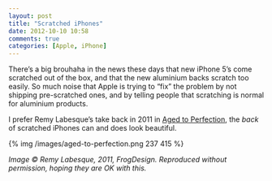 ```yaml
---
layout: post
title: "Scratched iPhones"
date: 2012-10-10 10:58
comments: true
categories: [Apple, iPhone]
---
```


There’s a big brouhaha in the news these days that new iPhone 5’s come scratched out of the box, and that the new aluminium backs scratch too easily. So much noise that Apple is trying to “fix” the problem by not shipping pre-scratched ones, and by telling people that scratching is normal for aluminium products.

I prefer Remy Labesque’s take back in 2011 in [Aged to Perfection](http://designmind.frogdesign.com/blog/aged-to-perfection.html), the *back* of scratched iPhones can and does look beautiful.

{% img /images/aged-to-perfection.png 237 415 %}

*Image &copy; Remy Labesque, 2011, FrogDesign. Reproduced without permission, hoping they are OK with this.*
